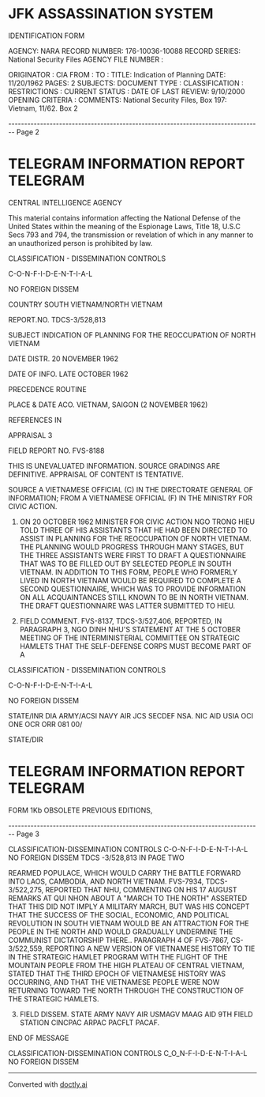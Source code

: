 # JFK ASSASSINATION SYSTEM
IDENTIFICATION FORM

AGENCY: NARA
RECORD NUMBER: 176-10036-10088
RECORD SERIES: National Security Files
AGENCY FILE NUMBER :

ORIGINATOR : CIA
FROM :
TO :
TITLE: Indication of Planning
DATE: 11/20/1962
PAGES: 2
SUBJECTS:
DOCUMENT TYPE :
CLASSIFICATION :
RESTRICTIONS :
CURRENT STATUS :
DATE OF LAST REVIEW: 9/10/2000
OPENING CRITERIA :
COMMENTS: National Security Files, Box 197: Vietnam, 11/62. Box 2


-------------------------------------------------------------------------------- Page 2

# TELEGRAM INFORMATION REPORT TELEGRAM

CENTRAL INTELLIGENCE AGENCY

This material contains information affecting the National Defense of the United States within the meaning of the Espionage Laws, Title 18, U.S.C Secs 793 and 794, the transmission or revelation of which in any manner to an unauthorized person is prohibited by law.

CLASSIFICATION - DISSEMINATION CONTROLS

C-O-N-F-I-D-E-N-T-I-A-L

NO FOREIGN DISSEM

COUNTRY SOUTH VIETNAM/NORTH VIETNAM

REPORT.NO. TDCS-3/528,813

SUBJECT INDICATION OF PLANNING FOR THE REOCCUPATION OF NORTH VIETNAM

DATE DISTR. 20 NOVEMBER 1962

DATE OF INFO. LATE OCTOBER 1962

PRECEDENCE ROUTINE

PLACE & DATE ACO. VIETNAM, SAIGON (2 NOVEMBER 1962)

REFERENCES IN

APPRAISAL 3

FIELD REPORT NO. FVS-8188

THIS IS UNEVALUATED INFORMATION. SOURCE GRADINGS ARE DEFINITIVE. APPRAISAL OF CONTENT IS TENTATIVE.

SOURCE A VIETNAMESE OFFICIAL (C) IN THE DIRECTORATE GENERAL OF INFORMATION; FROM A VIETNAMESE OFFICIAL (F) IN THE MINISTRY FOR CIVIC ACTION.

1. ON 20 OCTOBER 1962 MINISTER FOR CIVIC ACTION NGO TRONG HIEU TOLD THREE OF HIS ASSISTANTS THAT HE HAD BEEN DIRECTED TO ASSIST IN PLANNING FOR THE REOCCUPATION OF NORTH VIETNAM. THE PLANNING WOULD PROGRESS THROUGH MANY STAGES, BUT THE THREE ASSISTANTS WERE FIRST TO DRAFT A QUESTIONNAIRE THAT WAS TO BE FILLED OUT BY SELECTED PEOPLE IN SOUTH VIETNAM. IN ADDITION TO THIS FORM, PEOPLE WHO FORMERLY LIVED IN NORTH VIETNAM WOULD BE REQUIRED TO COMPLETE A SECOND QUESTIONNAIRE, WHICH WAS TO PROVIDE INFORMATION ON ALL ACQUAINTANCES STILL KNOWN TO BE IN NORTH VIETNAM. THE DRAFT QUESTIONNAIRE WAS LATTER SUBMITTED TO HIEU.

2. FIELD COMMENT. FVS-8137, TDCS-3/527,406, REPORTED, IN PARAGRAPH 3, NGO DINH NHU'S STATEMENT AT THE 5 OCTOBER MEETING OF THE INTERMINISTERIAL COMMITTEE ON STRATEGIC HAMLETS THAT THE SELF-DEFENSE CORPS MUST BECOME PART OF A

CLASSIFICATION - DISSEMINATION CONTROLS

C-O-N-F-I-D-E-N-T-I-A-L

NO FOREIGN DISSEM

STATE/INR DIA ARMY/ACSI NAVY AIR JCS SECDEF NSA. NIC AID USIA OCI ONE OCR ORR 081 00/

STATE/DIR

# TELEGRAM INFORMATION REPORT TELEGRAM

FORM 1Kb OBSOLETE PREVIOUS EDITIONS,


-------------------------------------------------------------------------------- Page 3

CLASSIFICATION-DISSEMINATION CONTROLS
C-O-N-F-I-D-E-N-T-I-A-L NO FOREIGN DISSEM TDCS -3/528,813 IN
PAGE TWO

REARMED POPULACE, WHICH WOULD CARRY THE BATTLE FORWARD INTO LAOS, CAMBODIA, AND
NORTH VIETNAM. FVS-7934, TDCS-3/522,275, REPORTED THAT NHU, COMMENTING ON HIS
17 AUGUST REMARKS AT QUI NHON ABOUT A "MARCH TO THE NORTH" ASSERTED THAT THIS DID
NOT IMPLY A MILITARY MARCH, BUT WAS HIS CONCEPT THAT THE SUCCESS OF THE SOCIAL,
ECONOMIC, AND POLITICAL REVOLUTION IN SOUTH VIETNAM WOULD BE AN ATTRACTION FOR THE
PEOPLE IN THE NORTH AND WOULD GRADUALLY UNDERMINE THE COMMUNIST DICTATORSHIP THERE..
PARAGRAPH 4 OF FVS-7867, CS-3/522,559, REPORTING A NEW VERSION OF VIETNAMESE HISTORY
TO TIE IN THE STRATEGIC HAMLET PROGRAM WITH THE FLIGHT OF THE MOUNTAIN PEOPLE FROM
THE HIGH PLATEAU OF CENTRAL VIETNAM, STATED THAT THE THIRD EPOCH OF VIETNAMESE
HISTORY WAS OCCURRING, AND THAT THE VIETNAMESE PEOPLE WERE NOW RETURNING TOWARD
THE NORTH THROUGH THE CONSTRUCTION OF THE STRATEGIC HAMLETS.

3. FIELD DISSEM. STATE ARMY NAVY AIR USMAGV MAAG AID 9TH FIELD STATION
   CINCPAC ARPAC PACFLT PACAF.

END OF MESSAGE

CLASSIFICATION-DISSEMINATION CONTROLS
C_O_N-F-I-D-E-N-T-I-A-L NO FOREIGN DISSEM


---
Converted with [doctly.ai](https://doctly.ai)
